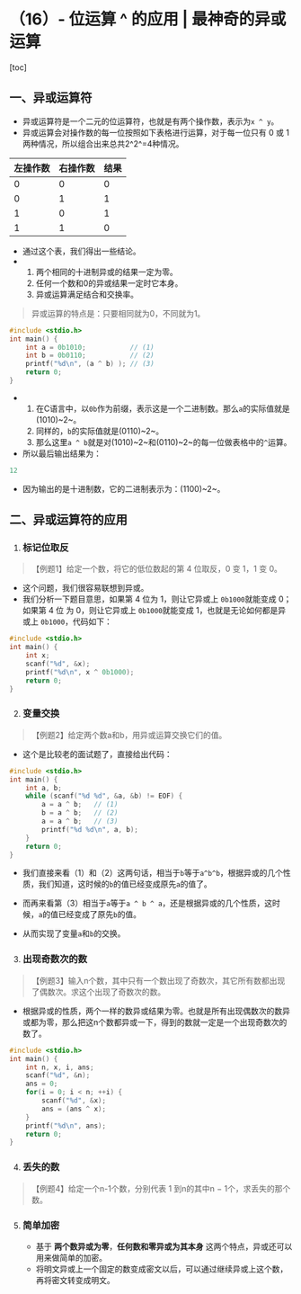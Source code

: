 # （16）- 位运算 ^ 的应用 | 最神奇的异或运算

[toc]

## 一、异或运算符

- 异或运算符是一个二元的位运算符，也就是有两个操作数，表示为`x ^ y`。
- 异或运算会对操作数的每一位按照如下表格进行运算，对于每一位只有 0 或 1 两种情况，所以组合出来总共2^2^=4种情况。

| 左操作数 | 右操作数 | 结果 |
| -------- | -------- | ---- |
| 0        | 0        | 0    |
| 0        | 1        | 1    |
| 1        | 0        | 1    |
| 1        | 1        | 0    |

- 通过这个表，我们得出一些结论。
- 1. 两个相同的十进制异或的结果一定为零。
  2. 任何一个数和0的异或结果一定时它本身。
  3. 异或运算满足结合和交换率。

> 异或运算的特点是：只要相同就为0，不同就为1。

```c
#include <stdio.h>
int main() {
    int a = 0b1010;           // (1)
    int b = 0b0110;           // (2)
    printf("%d\n", (a ^ b) ); // (3)
    return 0;
}
```

- 1. 在C语言中，以`0b`作为前缀，表示这是一个二进制数。那么`a`的实际值就是(1010)~2~。
  1. 同样的，`b`的实际值就是(0110)~2~。
  1. 那么这里`a ^ b`就是对(1010)~2~和(0110)~2~的每一位做表格中的`^`运算。
- 所以最后输出结果为：

```c
12
```

- 因为输出的是十进制数，它的二进制表示为：(1100)~2~。

## 二、异或运算符的应用

1. ### 标记位取反

> 【例题1】给定一个数，将它的低位数起的第 4 位取反，0 变 1，1 变 0。

- 这个问题，我们很容易联想到异或。
- 我们分析一下题目意思，如果第 4 位为 1，则让它异或上 `0b1000`就能变成 0；如果第 4 位 为 0，则让它异或上 `0b1000`就能变成 1，也就是无论如何都是异或上 `0b1000`，代码如下：

```c
#include <stdio.h>
int main() {
    int x;
    scanf("%d", &x);
    printf("%d\n", x ^ 0b1000); 
    return 0;
}
```

2. ### 变量交换

> 【例题2】给定两个数a和b，用异或运算交换它们的值。

- 这个是比较老的面试题了，直接给出代码：

```c
#include <stdio.h>
int main() {
    int a, b;
	while (scanf("%d %d", &a, &b) != EOF) {
	    a = a ^ b;   // (1)
	    b = a ^ b;   // (2)
	    a = a ^ b;   // (3)
	    printf("%d %d\n", a, b);
	}
	return 0;
}
```

- 我们直接来看（1）和（2）这两句话，相当于`b`等于`a^b^b`，根据异或的几个性质，我们知道，这时候的`b`的值已经变成原先`a`的值了。
- 而再来看第（3）相当于`a`等于`a ^ b ^ a`，还是根据异或的几个性质，这时候，`a`的值已经变成了原先`b`的值。

- 从而实现了变量`a`和`b`的交换。

3. ### 出现奇数次的数

> 【例题3】输入n个数，其中只有一个数出现了奇数次，其它所有数都出现了偶数次。求这个出现了奇数次的数。

- 根据异或的性质，两个一样的数异或结果为零。也就是所有出现偶数次的数异或都为零，那么把这n个数都异或一下，得到的数就一定是一个出现奇数次的数了。

```c
#include <stdio.h>
int main() {
    int n, x, i, ans;
    scanf("%d", &n);
    ans = 0;
    for(i = 0; i < n; ++i) {
        scanf("%d", &x);
        ans = (ans ^ x);
    } 
    printf("%d\n", ans);
    return 0;
}
```

4. ### 丢失的数

> 【例题4】给定一个n-1个数，分别代表 1 到n的其中n − 1个，求丢失的那个数。

5. ### 简单加密
   - 基于 **两个数异或为零**，**任何数和零异或为其本身** 这两个特点，异或还可以用来做简单的加密。
   - 将明文异或上一个固定的数变成密文以后，可以通过继续异或上这个数，再将密文转变成明文。